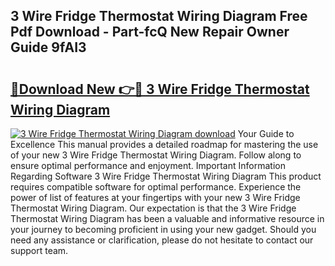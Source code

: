 ## 3 Wire Fridge Thermostat Wiring Diagram Free Pdf Download - Part-fcQ New Repair Owner Guide 9fAI3

# <h2><a href="http://dflgsj4.blite.top/?on=3+Wire+Fridge+Thermostat+Wiring+Diagram">🔗Download New 👉🔴 3 Wire Fridge Thermostat Wiring Diagram</a></h2>

[![3 Wire Fridge Thermostat Wiring Diagram download](https://i.imgur.com/lujVjoI.png)](http://dflgsj4.blite.top/?on=3+Wire+Fridge+Thermostat+Wiring+Diagram)
Your Guide to Excellence This manual provides a detailed roadmap for mastering the use of your new 3 Wire Fridge Thermostat Wiring Diagram. Follow along to ensure optimal performance and enjoyment. Important Information Regarding Software 3 Wire Fridge Thermostat Wiring Diagram This product requires compatible software for optimal performance. Experience the power of list of features at your fingertips with your new 3 Wire Fridge Thermostat Wiring Diagram. Our expectation is that the 3 Wire Fridge Thermostat Wiring Diagram has been a valuable and informative resource in your journey to becoming proficient in using your new gadget. Should you need any assistance or clarification, please do not hesitate to contact our support team.
